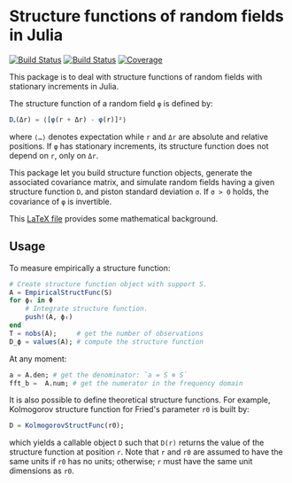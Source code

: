# Structure functions of random fields in Julia

[![Build Status](https://github.com/emmt/StructureFunctions.jl/actions/workflows/CI.yml/badge.svg?branch=main)](https://github.com/emmt/StructureFunctions.jl/actions/workflows/CI.yml?query=branch%3Amain) [![Build Status](https://ci.appveyor.com/api/projects/status/github/emmt/StructureFunctions.jl?svg=true)](https://ci.appveyor.com/project/emmt/StructureFunctions-jl) [![Coverage](https://codecov.io/gh/emmt/StructureFunctions.jl/branch/main/graph/badge.svg)](https://codecov.io/gh/emmt/StructureFunctions.jl)

This package is to deal with structure functions of random fields with stationary
increments in Julia.

The structure function of a random field `φ` is defined by:

``` julia
Dᵩ(Δr) = ⟨[φ(r + Δr) - φ(r)]²⟩
```

where `⟨…⟩` denotes expectation while `r` and `Δr` are absolute and relative positions. If
`φ` has stationary increments, its structure function does not depend on `r`, only on `Δr`.

This package let you build structure function objects, generate the associated covariance
matrix, and simulate random fields having a given structure function `Dᵩ` and piston
standard deviation `σ`. If `σ > 0` holds, the covariance of `φ` is invertible.

This [LaTeX file](notes/structure-functions.tex) provides some mathematical background.

## Usage

To measure empirically a structure function:

``` julia
# Create structure function object with support S.
A = EmpiricalStructFunc(S)
for ϕₜ in Φ
    # Integrate structure function.
    push!(A, ϕₜ)
end
T = nobs(A);     # get the number of observations
D_ϕ = values(A); # compute the structure function
```

At any moment:
``` julia
a = A.den; # get the denominator: `a = S ⊗ S`
fft_b =  A.num; # get the numerator in the frequency domain
```

It is also possible to define theoretical structure functions. For example, Kolmogorov
structure function for Fried's parameter `r0` is built by:

``` julia
D = KolmogorovStructFunc(r0);
```

which yields a callable object `D` such that `D(r)` returns the value of the structure
function at position `r`. Note that `r` and `r0` are assumed to have the same units if
`r0` has no units; otherwise; `r` must have the same unit dimensions as `r0`.
